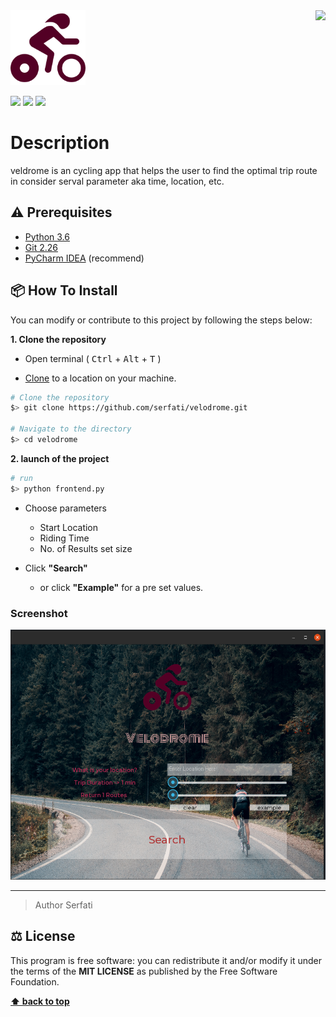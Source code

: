 <img src="https://in.bgu.ac.il/marketing/graphics/BGU.sig3-he-en-white.png" height="48px" align="right" />  
<img src=https://github.com/Serfati/velodrome/blob/master/assets/logo.png height="120"/>  

  
![](https://codeclimate.com/github/JonSn0w/Hyde/badges/gpa.svg)   ![](https://img.shields.io/badge/version-0.1.0-blueviolet)  ![](https://img.shields.io/apm/l/atomic-design-ui.svg?)  
# Description  
veldrome is an cycling app that helps the user to find the optimal trip route in consider serval parameter aka time, location, etc. 

## ⚠️ Prerequisites  
  
- [Python 3.6](https://www.python.org/download/releases/3.6/)  
- [Git 2.26](https://git-scm.com/downloads/)  
- [PyCharm IDEA](https://www.jetbrains.com/pycharm/) (recommend)  

## 📦 How To Install  
  
You can modify or contribute to this project by following the steps below:  
  
**1. Clone the repository**  
  
- Open terminal ( <kbd>Ctrl</kbd> + <kbd>Alt</kbd> + <kbd>T</kbd> )  
  
- [Clone](https://help.github.com/en/github/creating-cloning-and-archiving-repositories/cloning-a-repository) to a location on your machine.  
 ```bash  
 # Clone the repository 
 $> git clone https://github.com/serfati/velodrome.git  

 # Navigate to the directory 
 $> cd velodrome
  ``` 
 
**2. launch of the project**  
  
 ```bash  
 # run 
 $> python frontend.py
 ```  

- Choose parameters
  - Start Location
  - Riding Time
  - No. of Results set size

- Click **"Search"**
  - or click **"Example"** for a pre set values.

### Screenshot

<img src="https://github.com/Serfati/velodrome/blob/master/assets/sc.png" height="400"/>
  
---  
> Author Serfati
  
## ⚖️ License  
  
This program is free software: you can redistribute it and/or modify it under the terms of the **MIT LICENSE** as published by the Free Software Foundation.  
  
**[⬆ back to top](#description)**
